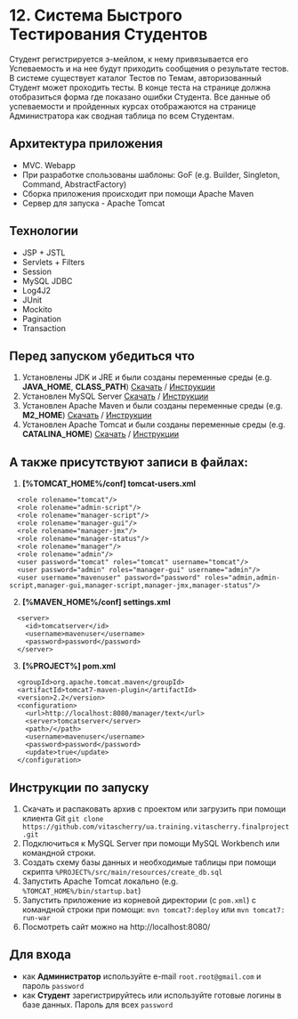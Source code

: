 # 12. Система Быстрого Тестирования Студентов
Студент регистрируется э-мейлом, к нему привязывается его Успеваемость
и на нее будут приходить сообщения о результате тестов.
В системе существует каталог Тестов по Темам,
авторизованный Студент может проходить тесты.
В конце теста на странице должна отобразиться форма где показано ошибки Студента.
Все данные об успеваемости и пройденных курсах
отображаются на странице Администратора как сводная таблица по всем Студентам.

## Архитектура приложения
- MVC. Webapp
- При разработке спользованы шаблоны: GoF (e.g. Builder, Singleton, Command, AbstractFactory)
- Сборка приложения происходит при помощи Apache Maven
- Сервер для запуска - Apache Tomcat

## Технологии
- JSP + JSTL
- Servlets + Filters
- Session
- MySQL JDBC
- Log4J2
- JUnit
- Mockito
- Pagination
- Transaction

## Перед запуском убедиться что
1. Установлены JDK и JRE и были созданы переменные среды (e.g. **JAVA_HOME**, **CLASS_PATH**) [Скачать](http://www.oracle.com/technetwork/java/javase/downloads/jdk8-downloads-2133151.html) / [Инструкции](https://docs.oracle.com/javase/8/docs/technotes/guides/install/install_overview.html)
2. Установлен MySQL Server [Скачать](https://dev.mysql.com/downloads/installer/) / [Инструкции](https://dev.mysql.com/doc/refman/5.7/en/installing.html)
3. Установлен Apache Maven и были созданы переменные среды (e.g. **M2_HOME**) [Скачать](https://maven.apache.org/download.cgi) / [Инструкции](https://maven.apache.org/install.html)
4. Установлен Apache Tomcat и были созданы переменные среды (e.g. **CATALINA_HOME**) [Скачать](https://tomcat.apache.org/download-80.cgi) / [Инструкции](https://www.ntu.edu.sg/home/ehchua/programming/howto/Tomcat_HowTo.html)

## А также присутствуют записи в файлах:
1. **[%TOMCAT_HOME%/conf] tomcat-users.xml**
```
  <role rolename="tomcat"/>
  <role rolename="admin-script"/>
  <role rolename="manager-script"/>
  <role rolename="manager-gui"/>
  <role rolename="manager-jmx"/>
  <role rolename="manager-status"/>
  <role rolename="manager"/>
  <role rolename="admin"/>
  <user password="tomcat" roles="tomcat" username="tomcat"/>
  <user password="admin" roles="manager-gui" username="admin"/>
  <user username="mavenuser" password="password" roles="admin,admin-script,manager-gui,manager-script,manager-jmx,manager-status"/>
```
  
2. **[%MAVEN_HOME%/conf] settings.xml**
```
  <server>
	<id>tomcatserver</id>
	<username>mavenuser</username>
	<password>password</password>
  </server>
```

3. **[%PROJECT%] pom.xml**
```
  <groupId>org.apache.tomcat.maven</groupId>
  <artifactId>tomcat7-maven-plugin</artifactId>
  <version>2.2</version>
  <configuration>
	<url>http://localhost:8080/manager/text</url>
	<server>tomcatserver</server>
	<path>/</path>
	<username>mavenuser</username>
	<password>password</password>
	<update>true</update>
  </configuration>
```

## Инструкции по запуску
1. Скачать и распаковать архив с проектом или загрузить при помощи клиента Git `git clone https://github.com/vitascherry/ua.training.vitascherry.finalproject.git`
2. Подключиться к MySQL Server при помощи MySQL Workbench или командной строки.
3. Создать схему базы данных и необходимые таблицы при помощи скрипта `%PROJECT%/src/main/resources/create_db.sql`
4. Запустить Apache Tomcat локально (e.g. `%TOMCAT_HOME%/bin/startup.bat`)
5. Запустить приложение из корневой директории (с `pom.xml`) с командной строки при помощи: `mvn tomcat7:deploy` или `mvn tomcat7: run-war`
6. Посмотреть сайт можно на http://localhost:8080/

## Для входа
- как **Администратор** используйте e-mail `root.root@gmail.com` и пароль `password`
- как **Студент** зарегистрируйтесь или используйте готовые логины в базе данных. Пароль для всех `password`
